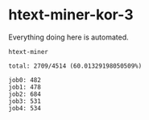 # htext-miner-kor-3

Everything doing here is automated.

```
htext-miner

total: 2709/4514 (60.01329198050509%)

job0: 482
job1: 478
job2: 684
job3: 531
job4: 534
```